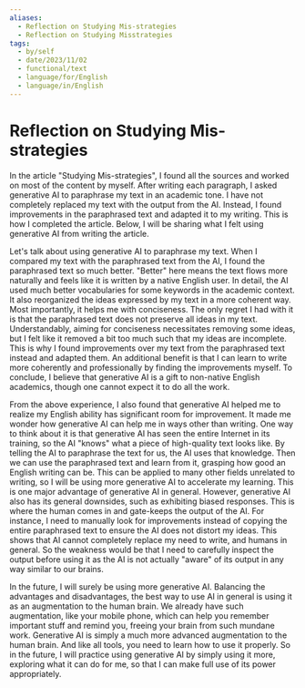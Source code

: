 ```yaml
---
aliases:
  - Reflection on Studying Mis-strategies
  - Reflection on Studying Misstrategies
tags:
  - by/self
  - date/2023/11/02
  - functional/text
  - language/for/English
  - language/in/English
---
```


# Reflection on Studying Mis-strategies

In the article "Studying Mis-strategies", I found all the sources and worked on most of the content by myself. After writing each paragraph, I asked generative AI to paraphrase my text in an academic tone. I have not completely replaced my text with the output from the AI. Instead, I found improvements in the paraphrased text and adapted it to my writing. This is how I completed the article. Below, I will be sharing what I felt using generative AI from writing the article.

Let's talk about using generative AI to paraphrase my text. When I compared my text with the paraphrased text from the AI, I found the paraphrased text so much better. "Better" here means the text flows more naturally and feels like it is written by a native English user. In detail, the AI used much better vocabularies for some keywords in the academic context. It also reorganized the ideas expressed by my text in a more coherent way. Most importantly, it helps me with conciseness. The only regret I had with it is that the paraphrased text does not preserve all ideas in my text. Understandably, aiming for conciseness necessitates removing some ideas, but I felt like it removed a bit too much such that my ideas are incomplete. This is why I found improvements over my text from the paraphrased text instead and adapted them. An additional benefit is that I can learn to write more coherently and professionally by finding the improvements myself. To conclude, I believe that generative AI is a gift to non-native English academics, though one cannot expect it to do all the work.

From the above experience, I also found that generative AI helped me to realize my English ability has significant room for improvement. It made me wonder how generative AI can help me in ways other than writing. One way to think about it is that generative AI has seen the entire Internet in its training, so the AI "knows" what a piece of high-quality text looks like. By telling the AI to paraphrase the text for us, the AI uses that knowledge. Then we can use the paraphrased text and learn from it, grasping how good an English writing can be. This can be applied to many other fields unrelated to writing, so I will be using more generative AI to accelerate my learning. This is one major advantage of generative AI in general. However, generative AI also has its general downsides, such as exhibiting biased responses. This is where the human comes in and gate-keeps the output of the AI. For instance, I need to manually look for improvements instead of copying the entire paraphrased text to ensure the AI does not distort my ideas. This shows that AI cannot completely replace my need to write, and humans in general. So the weakness would be that I need to carefully inspect the output before using it as the AI is not actually "aware" of its output in any way similar to our brains.

In the future, I will surely be using more generative AI. Balancing the advantages and disadvantages, the best way to use AI in general is using it as an augmentation to the human brain. We already have such augmentation, like your mobile phone, which can help you remember important stuff and remind you, freeing your brain from such mundane work. Generative AI is simply a much more advanced augmentation to the human brain. And like all tools, you need to learn how to use it properly. So in the future, I will practice using generative AI by simply using it more, exploring what it can do for me, so that I can make full use of its power appropriately.

